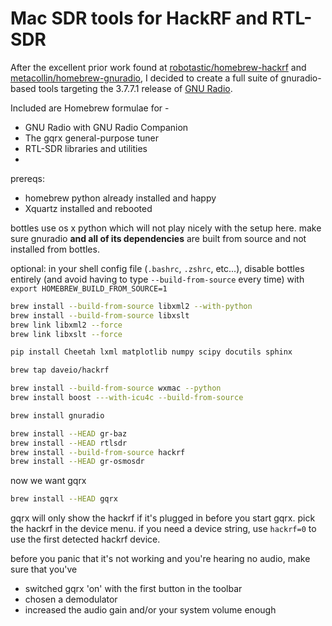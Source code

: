 # Mac SDR tools for HackRF and RTL-SDR

After the excellent prior work found at [robotastic/homebrew-hackrf][rtrepo] and [metacollin/homebrew-gnuradio][mcrepo], I decided to create a full suite of gnuradio-based tools targeting the 3.7.7.1 release of [GNU Radio][gnuradio].

Included are Homebrew formulae for -

* GNU Radio with GNU Radio Companion
* The gqrx general-purpose tuner
* RTL-SDR libraries and utilities
* 

prereqs:

* homebrew python already installed and happy
* Xquartz installed and rebooted

bottles use os x python which will not play nicely with the setup here. make sure gnuradio **and all of its dependencies** are built from source and not installed from bottles.

optional: in your shell config file (`.bashrc`, `.zshrc`, etc...), disable bottles entirely (and avoid having to type `--build-from-source` every time) with `export HOMEBREW_BUILD_FROM_SOURCE=1`

```sh
brew install --build-from-source libxml2 --with-python
brew install --build-from-source libxslt
brew link libxml2 --force
brew link libxslt --force
```

```sh
pip install Cheetah lxml matplotlib numpy scipy docutils sphinx
```

```sh
brew tap daveio/hackrf
```

```sh
brew install --build-from-source wxmac --python
brew install boost ---with-icu4c --build-from-source
```

```sh
brew install gnuradio
```

```sh
brew install --HEAD gr-baz
brew install --HEAD rtlsdr
brew install --build-from-source hackrf
brew install --HEAD gr-osmosdr
```

now we want gqrx

```sh
brew install --HEAD gqrx
```
gqrx will only show the hackrf if it's plugged in before you start gqrx. pick the hackrf in the device menu. if you need a device string, use `hackrf=0` to use the first detected hackrf device.

before you panic that it's not working and you're hearing no audio, make sure that you've

* switched gqrx 'on' with the first button in the toolbar
* chosen a demodulator
* increased the audio gain and/or your system volume enough

[rtrepo]: https://github.com/robotastic/homebrew-hackrf
[mcrepo]: https://github.com/metacollin/homebrew-gnuradio
[gnuradio]: https://gnuradio.org/redmine/projects/gnuradio/wiki